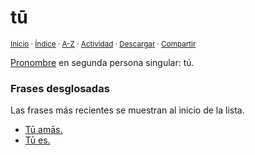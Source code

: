 # tū
<sup>[Inicio](../../../../index.md) · [Índice](../../../../indices/latin-espanol-t.md) · [A-Z](../../../../indices/alfabetico.md) · [Actividad](../../../../indices/actividad.md) · <a href="../../../../contenido/t/u/m/tu.html" download="jucardus-tu.html">Descargar</a> · [Compartir](https://x.com/intent/tweet?text=%C2%ABt%C5%AB%C2%BB%2C%20pronombre%20en%20segunda%20persona%20singular%2C%20en%20el%20Diccionario%20lat%C3%ADn-espa%C3%B1ol%2C%20con%20frases%20de%20ejemplo.%0A%E2%86%92%20https%3A%2F%2Fjucardus.github.io%2Fcontenido%2Ft%2Fu%2Fm%2Ftu.html%0A%0A%23ltn_espnl_jucardus%0A%40jucardus)</sup>

[Pronombre](../../../../contenido/p/r/o/pronombres-personales-latinos.md) en segunda persona singular: tú.

### Frases desglosadas

Las frases más recientes se muestran al inicio de la lista.

* [Tū amās.](../../../../contenido/t/u/a/tu-amas.md)
* [Tū es.](../../../../contenido/t/u/e/tu-es.md)
